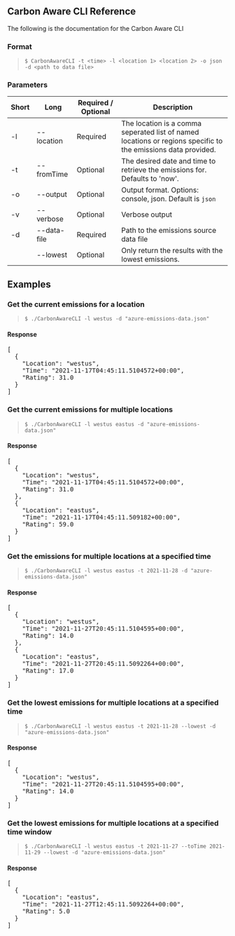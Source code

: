 ## Carbon Aware CLI Reference

The following is the documentation for the Carbon Aware CLI

### Format

>   `$ CarbonAwareCLI -t <time> -l <location 1> <location 2> -o json -d <path to data file>`


### Parameters

| Short  | Long         | Required / Optional | Description | 
|--------|--------------|---------------------|-------------|
| -l     | --location   | Required            |  The location is a comma seperated list of named locations or regions specific to the emissions data provided.           |
| -t     | --fromTime   | Optional            |  The desired date and time to retrieve the emissions for.  Defaults to 'now'. |
| -o      | --output    | Optional            | Output format.  Options: console, json.  Default is `json` | 
| -v      | --verbose   | Optional            | Verbose output | 
| -d      | --data-file   | Required            | Path to the emissions source data file | 
|         | --lowest | Optional | Only return the results with the lowest emissions.  |

## Examples

### Get the current emissions for a location
> `$ ./CarbonAwareCLI -l westus -d "azure-emissions-data.json"`
#### Response
<pre>
[
  {
    "Location": "westus",
    "Time": "2021-11-17T04:45:11.5104572+00:00",
    "Rating": 31.0
  }
]
</pre>

### Get the current emissions for multiple locations
> `$ ./CarbonAwareCLI -l westus eastus -d "azure-emissions-data.json"`
#### Response
<pre>
[
  {
    "Location": "westus",
    "Time": "2021-11-17T04:45:11.5104572+00:00",
    "Rating": 31.0
  },
  {
    "Location": "eastus",
    "Time": "2021-11-17T04:45:11.509182+00:00",
    "Rating": 59.0
  }
]
</pre>


### Get the emissions for multiple locations at a specified time
> `$ ./CarbonAwareCLI -l westus eastus -t 2021-11-28 -d "azure-emissions-data.json"`
#### Response
<pre>
[
  {
    "Location": "westus",
    "Time": "2021-11-27T20:45:11.5104595+00:00",
    "Rating": 14.0
  },
  {
    "Location": "eastus",
    "Time": "2021-11-27T20:45:11.5092264+00:00",
    "Rating": 17.0
  }
]
</pre>

### Get the lowest emissions for multiple locations at a specified time 
> `$ ./CarbonAwareCLI -l westus eastus -t 2021-11-28 --lowest -d "azure-emissions-data.json"`
#### Response
<pre>
[
  {
    "Location": "westus",
    "Time": "2021-11-27T20:45:11.5104595+00:00",
    "Rating": 14.0
  }
]
</pre>

### Get the lowest emissions for multiple locations at a specified time window
> `$ ./CarbonAwareCLI -l westus eastus -t 2021-11-27 --toTime 2021-11-29 --lowest -d "azure-emissions-data.json"`
#### Response
<pre>
[
  {
    "Location": "eastus",
    "Time": "2021-11-27T12:45:11.5092264+00:00",
    "Rating": 5.0
  }
]
</pre>

